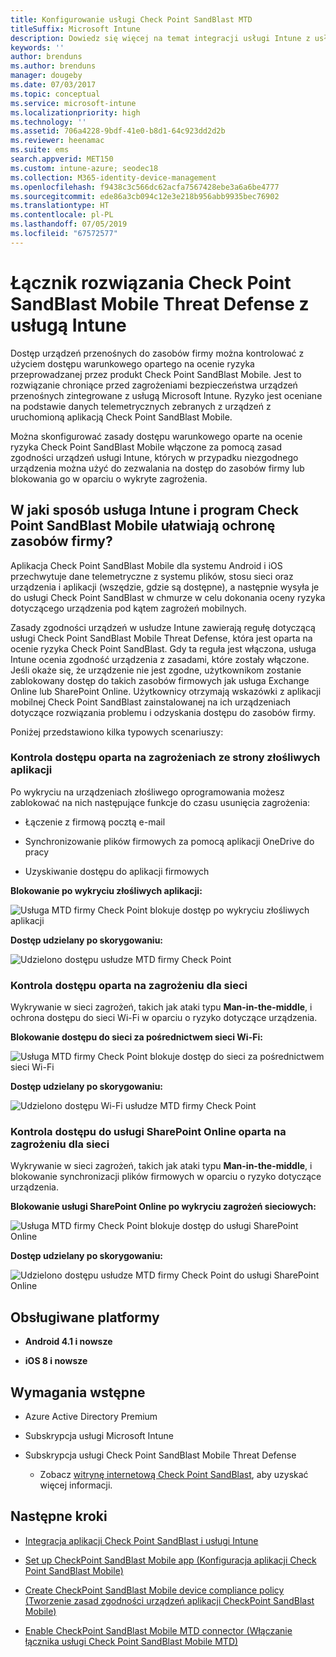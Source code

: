```yaml
---
title: Konfigurowanie usługi Check Point SandBlast MTD
titleSuffix: Microsoft Intune
description: Dowiedz się więcej na temat integracji usługi Intune z usługą Check Point SandBlast Mobile Threat Defense w celu kontrolowania dostępu urządzeń przenośnych do zasobów firmy.
keywords: ''
author: brenduns
ms.author: brenduns
manager: dougeby
ms.date: 07/03/2017
ms.topic: conceptual
ms.service: microsoft-intune
ms.localizationpriority: high
ms.technology: ''
ms.assetid: 706a4228-9bdf-41e0-b8d1-64c923dd2d2b
ms.reviewer: heenamac
ms.suite: ems
search.appverid: MET150
ms.custom: intune-azure; seodec18
ms.collection: M365-identity-device-management
ms.openlocfilehash: f9438c3c566dc62acfa7567428ebe3a6a6be4777
ms.sourcegitcommit: ede86a3cb094c12e3e218b956abb9935bec76902
ms.translationtype: HT
ms.contentlocale: pl-PL
ms.lasthandoff: 07/05/2019
ms.locfileid: "67572577"
---
```

# <a name="check-point-sandblast-mobile-threat-defense-connector-with-intune"></a>Łącznik rozwiązania Check Point SandBlast Mobile Threat Defense z usługą Intune

Dostęp urządzeń przenośnych do zasobów firmy można kontrolować z użyciem dostępu warunkowego opartego na ocenie ryzyka przeprowadzanej przez produkt Check Point SandBlast Mobile. Jest to rozwiązanie chroniące przed zagrożeniami bezpieczeństwa urządzeń przenośnych zintegrowane z usługą Microsoft Intune. Ryzyko jest oceniane na podstawie danych telemetrycznych zebranych z urządzeń z uruchomioną aplikacją Check Point SandBlast Mobile.

Można skonfigurować zasady dostępu warunkowego oparte na ocenie ryzyka Check Point SandBlast Mobile włączone za pomocą zasad zgodności urządzeń usługi Intune, których w przypadku niezgodnego urządzenia można użyć do zezwalania na dostęp do zasobów firmy lub blokowania go w oparciu o wykryte zagrożenia.

## <a name="how-do-intune-and-check-point-sandblast-mobile-help-protect-your-company-resources"></a>W jaki sposób usługa Intune i program Check Point SandBlast Mobile ułatwiają ochronę zasobów firmy?

Aplikacja Check Point SandBlast Mobile dla systemu Android i iOS przechwytuje dane telemetryczne z systemu plików, stosu sieci oraz urządzenia i aplikacji (wszędzie, gdzie są dostępne), a następnie wysyła je do usługi Check Point SandBlast w chmurze w celu dokonania oceny ryzyka dotyczącego urządzenia pod kątem zagrożeń mobilnych.

Zasady zgodności urządzeń w usłudze Intune zawierają regułę dotyczącą usługi Check Point SandBlast Mobile Threat Defense, która jest oparta na ocenie ryzyka Check Point SandBlast. Gdy ta reguła jest włączona, usługa Intune ocenia zgodność urządzenia z zasadami, które zostały włączone. Jeśli okaże się, że urządzenie nie jest zgodne, użytkownikom zostanie zablokowany dostęp do takich zasobów firmowych jak usługa Exchange Online lub SharePoint Online. Użytkownicy otrzymają wskazówki z aplikacji mobilnej Check Point SandBlast zainstalowanej na ich urządzeniach dotyczące rozwiązania problemu i odzyskania dostępu do zasobów firmy.

<!-- ## Sample scenarios 
closing syntax for comment above is missing. Please insert closing syntax at intended location. -->

Poniżej przedstawiono kilka typowych scenariuszy:

### <a name="control-access-based-on-threats-from-malicious-apps"></a>Kontrola dostępu oparta na zagrożeniach ze strony złośliwych aplikacji

Po wykryciu na urządzeniach złośliwego oprogramowania możesz zablokować na nich następujące funkcje do czasu usunięcia zagrożenia:

- Łączenie z firmową pocztą e-mail

- Synchronizowanie plików firmowych za pomocą aplikacji OneDrive do pracy

- Uzyskiwanie dostępu do aplikacji firmowych

**Blokowanie po wykryciu złośliwych aplikacji:**

![Usługa MTD firmy Check Point blokuje dostęp po wykryciu złośliwych aplikacji](./media/checkpoint-MTD-2.PNG)

**Dostęp udzielany po skorygowaniu:**

![Udzielono dostępu usłudze MTD firmy Check Point](./media/checkpoint-MTD-3.PNG)

### <a name="control-access-based-on-threat-to-network"></a>Kontrola dostępu oparta na zagrożeniu dla sieci

Wykrywanie w sieci zagrożeń, takich jak ataki typu **Man-in-the-middle**, i ochrona dostępu do sieci Wi-Fi w oparciu o ryzyko dotyczące urządzenia.

**Blokowanie dostępu do sieci za pośrednictwem sieci Wi-Fi:**

![Usługa MTD firmy Check Point blokuje dostęp do sieci za pośrednictwem sieci Wi-Fi](./media/checkpoint-MTD-4.PNG)

**Dostęp udzielany po skorygowaniu:**

![Udzielono dostępu Wi-Fi usłudze MTD firmy Check Point](./media/checkpoint-MTD-5.PNG)

### <a name="control-access-to-sharepoint-online-based-on-threat-to-network"></a>Kontrola dostępu do usługi SharePoint Online oparta na zagrożeniu dla sieci

Wykrywanie w sieci zagrożeń, takich jak ataki typu **Man-in-the-middle**, i blokowanie synchronizacji plików firmowych w oparciu o ryzyko dotyczące urządzenia.

**Blokowanie usługi SharePoint Online po wykryciu zagrożeń sieciowych:**

![Usługa MTD firmy Check Point blokuje dostęp do usługi SharePoint Online](./media/checkpoint-MTD-6.PNG)

**Dostęp udzielany po skorygowaniu:**

![Udzielono dostępu usłudze MTD firmy Check Point do usługi SharePoint Online](./media/checkpoint-MTD-7.PNG)

## <a name="supported-platforms"></a>Obsługiwane platformy

- **Android 4.1 i nowsze**

- **iOS 8 i nowsze**

## <a name="pre-requisites"></a>Wymagania wstępne

- Azure Active Directory Premium

- Subskrypcja usługi Microsoft Intune

- Subskrypcja usługi Check Point SandBlast Mobile Threat Defense
    - Zobacz [witrynę internetową Check Point SandBlast](https://www.checkpoint.com/), aby uzyskać więcej informacji.

## <a name="next-steps"></a>Następne kroki

- [Integracja aplikacji Check Point SandBlast i usługi Intune](checkpoint-sandblast-mobile-mtd-connector-integration.md)

- [Set up CheckPoint SandBlast Mobile app (Konfiguracja aplikacji Check Point SandBlast Mobile)](mtd-apps-ios-app-configuration-policy-add-assign.md)

- [Create CheckPoint SandBlast Mobile device compliance policy (Tworzenie zasad zgodności urządzeń aplikacji CheckPoint SandBlast Mobile)](mtd-device-compliance-policy-create.md)

- [Enable CheckPoint SandBlast Mobile MTD connector (Włączanie łącznika usługi Check Point SandBlast Mobile MTD)](mtd-connector-enable.md)
